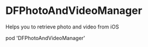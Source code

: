 # DFPhotoAndVideoManager
Helps you to retrieve photo and video from iOS

pod 'DFPhotoAndVideoManager'
